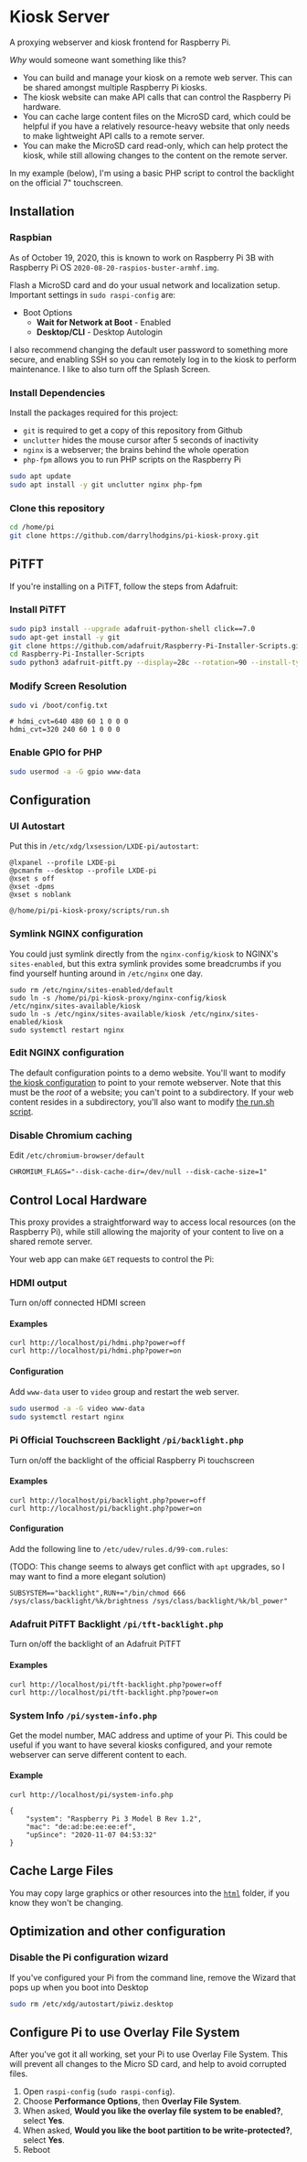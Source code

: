 # Kiosk Server

A proxying webserver and kiosk frontend for Raspberry Pi.

_Why_ would someone want something like this?

* You can build and manage your kiosk on a remote web server.  This can be shared amongst multiple Raspberry Pi kiosks.
* The kiosk website can make API calls that can control the Raspberry Pi hardware.
* You can cache large content files on the MicroSD card, which could be helpful if you have a relatively resource-heavy website that only needs to make lightweight API calls to a remote server.
* You can make the MicroSD card read-only, which can help protect the kiosk, while still allowing changes to the content on the remote server.

In my example (below), I'm using a basic PHP script to control the backlight on the official 7" touchscreen.

## Installation

### Raspbian

As of October 19, 2020, this is known to work on Raspberry Pi 3B with Raspberry Pi OS `2020-08-20-raspios-buster-armhf.img`.

Flash a MicroSD card and do your usual network and localization setup.  Important settings in `sudo raspi-config` are:

* Boot Options
    * **Wait for Network at Boot** - Enabled
    * **Desktop/CLI** - Desktop Autologin 

I also recommend changing the default user password to something more secure, and enabling SSH so you can remotely log in to the kiosk to perform maintenance.  I like to also turn off the Splash Screen.

### Install Dependencies

Install the packages required for this project:

* `git` is required to get a copy of this repository from Github
* `unclutter` hides the mouse cursor after 5 seconds of inactivity
* `nginx` is a webserver; the brains behind the whole operation
* `php-fpm` allows you to run PHP scripts on the Raspberry Pi

```bash
sudo apt update
sudo apt install -y git unclutter nginx php-fpm
```

### Clone this repository

```bash
cd /home/pi
git clone https://github.com/darrylhodgins/pi-kiosk-proxy.git
```

## PiTFT

If you're installing on a PiTFT, follow the steps from Adafruit:

### Install PiTFT

```bash
sudo pip3 install --upgrade adafruit-python-shell click==7.0
sudo apt-get install -y git
git clone https://github.com/adafruit/Raspberry-Pi-Installer-Scripts.git
cd Raspberry-Pi-Installer-Scripts
sudo python3 adafruit-pitft.py --display=28c --rotation=90 --install-type=fbcp
```

### Modify Screen Resolution

```bash
sudo vi /boot/config.txt
```

```
# hdmi_cvt=640 480 60 1 0 0 0
hdmi_cvt=320 240 60 1 0 0 0
```

### Enable GPIO for PHP

```bash
sudo usermod -a -G gpio www-data
```

## Configuration

### UI Autostart

Put this in `/etc/xdg/lxsession/LXDE-pi/autostart`:

```
@lxpanel --profile LXDE-pi
@pcmanfm --desktop --profile LXDE-pi
@xset s off
@xset -dpms
@xset s noblank

@/home/pi/pi-kiosk-proxy/scripts/run.sh
```

### Symlink NGINX configuration

You could just symlink directly from the `nginx-config/kiosk` to NGINX's `sites-enabled`, but this extra symlink provides some breadcrumbs if you find yourself hunting around in `/etc/nginx` one day.

```
sudo rm /etc/nginx/sites-enabled/default
sudo ln -s /home/pi/pi-kiosk-proxy/nginx-config/kiosk /etc/nginx/sites-available/kiosk
sudo ln -s /etc/nginx/sites-available/kiosk /etc/nginx/sites-enabled/kiosk
sudo systemctl restart nginx
```

### Edit NGINX configuration

The default configuration points to a demo website.  You'll want to modify [the kiosk configuration](./nginx-config/kiosk) to point to your remote webserver.  Note that this must be the _root_ of a website; you can't point to a subdirectory.  If your web content resides in a subdirectory, you'll also want to modify [the run.sh script](./scripts/run.sh).

### Disable Chromium caching

Edit `/etc/chromium-browser/default`

```
CHROMIUM_FLAGS="--disk-cache-dir=/dev/null --disk-cache-size=1"
```

## Control Local Hardware

This proxy provides a straightforward way to access local resources (on the Raspberry Pi), while still allowing the majority of your content to live on a shared remote server.

Your web app can make `GET` requests to control the Pi:

### HDMI output

Turn on/off connected HDMI screen

#### Examples

```
curl http://localhost/pi/hdmi.php?power=off
curl http://localhost/pi/hdmi.php?power=on
```

#### Configuration

Add `www-data` user to `video` group and restart the web server.

```bash
sudo usermod -a -G video www-data
sudo systemctl restart nginx
```

### Pi Official Touchscreen Backlight `/pi/backlight.php`

Turn on/off the backlight of the official Raspberry Pi touchscreen

#### Examples

```
curl http://localhost/pi/backlight.php?power=off
curl http://localhost/pi/backlight.php?power=on
```

#### Configuration

Add the following line to `/etc/udev/rules.d/99-com.rules`:

(TODO: This change seems to always get conflict with `apt` upgrades, so I may want to find a more elegant solution)

```
SUBSYSTEM=="backlight",RUN+="/bin/chmod 666 /sys/class/backlight/%k/brightness /sys/class/backlight/%k/bl_power"
```

### Adafruit PiTFT Backlight `/pi/tft-backlight.php`

Turn on/off the backlight of an Adafruit PiTFT

#### Examples

```
curl http://localhost/pi/tft-backlight.php?power=off
curl http://localhost/pi/tft-backlight.php?power=on
```

### System Info `/pi/system-info.php`

Get the model number, MAC address and uptime of your Pi.  This could be useful if you want to have several kiosks configured, and your remote webserver can serve different content to each.

#### Example

```
curl http://localhost/pi/system-info.php

{
	"system": "Raspberry Pi 3 Model B Rev 1.2",
	"mac": "de:ad:be:ee:ee:ef",
	"upSince": "2020-11-07 04:53:32"
}
```

## Cache Large Files

You may copy large graphics or other resources into the [`html`](./html) folder, if you know they won't be changing.

## Optimization and other configuration

### Disable the Pi configuration wizard

If you've configured your Pi from the command line, remove the Wizard that pops up when you boot into Desktop

```bash
sudo rm /etc/xdg/autostart/piwiz.desktop 
```

## Configure Pi to use Overlay File System

After you've got it all working, set your Pi to use Overlay File System.  This will prevent all changes to the Micro SD card, and help to avoid corrupted files.

1. Open `raspi-config` (`sudo raspi-config`).
2. Choose **Performance Options**, then **Overlay File System**.
3. When asked, **Would you like the overlay file system to be enabled?**, select **Yes**.
4. When asked, **Would you like the boot partition to be write-protected?**, select **Yes**.
5. Reboot